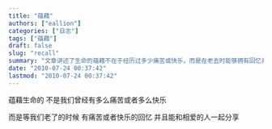 ```yaml
---
title: "蕴藉"
authors: ["eallion"]
categories: ["日志"]
tags: ["蕴藉"]
draft: false
slug: "recall"
summary: "文章讲述了生命的蕴藉不在于经历过多少痛苦或快乐，而是在老去时能够拥有回忆并与爱人分享。"
date: "2010-07-24 00:37:42"
lastmod: "2010-07-24 00:37:42"
---
```


蕴藉生命的
不是我们曾经有多么痛苦或者多么快乐

而是等我们老了的时候
有痛苦或者快乐的回忆
并且能和相爱的人一起分享
